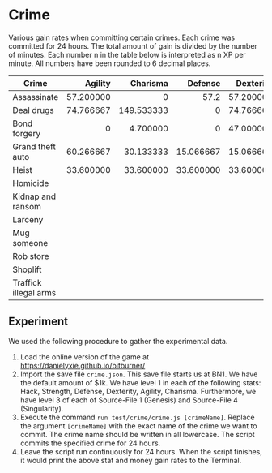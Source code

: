 # Crime

Various gain rates when committing certain crimes.  Each crime was committed
for 24 hours.  The total amount of gain is divided by the number of minutes.
Each number n in the table below is interpreted as n XP per minute.  All
numbers have been rounded to 6 decimal places.

| Crime                 | Agility   | Charisma   | Defense   | Dexterity | Hack      | Karma     | Money     | Strength  |
|-----------------------|----------:|-----------:|----------:|----------:|----------:|----------:|----------:|----------:|
| Assassinate           | 57.200000 | 0          | 57.2      | 57.200000 | 0         | -0.744792 | 501333.33 | 57.2      |
| Deal drugs            | 74.766667 | 149.533333 | 0         | 74.766667 | 0         | -2.920573 | 889066.67 | 0         |
| Bond forgery          | 0         | 4.700000   | 0         | 47.000000 | 31.333333 | -0.012240 | 556000.00 | 0         |
| Grand theft auto      | 60.266667 | 30.133333  | 15.066667 | 15.066667 | 0         | -1.471354 | 291555.56 | 15.066667 |
| Heist                 | 33.600000 | 33.600000  | 33.600000 | 33.600000 | 33.600000 | -0.437500 | 853333.33 | 33.600000 |
| Homicide              |           |            |           |           |           |           |           |           |
| Kidnap and ransom     |           |            |           |           |           |           |           |           |
| Larceny               |           |            |           |           |           |           |           |           |
| Mug someone           |           |            |           |           |           |           |           |           |
| Rob store             |           |            |           |           |           |           |           |           |
| Shoplift              |           |            |           |           |           |           |           |           |
| Traffick illegal arms |           |            |           |           |           |           |           |           |

## Experiment

We used the following procedure to gather the experimental data.

1. Load the online version of the game at https://danielyxie.github.io/bitburner/
1. Import the save file `crime.json`.  This save file starts us at BN1.  We
   have the default amount of $1k.  We have level 1 in each of the following
   stats: Hack, Strength, Defense, Dexterity, Agility, Charisma.  Furthermore,
   we have level 3 of each of Source-File 1 (Genesis) and Source-File 4
   (Singularity).
1. Execute the command `run test/crime/crime.js [crimeName]`.  Replace the
   argument `[crimeName]` with the exact name of the crime we want to commit.
   The crime name should be written in all lowercase.  The script commits the
   specified crime for 24 hours.
1. Leave the script run continuously for 24 hours.  When the script finishes,
   it would print the above stat and money gain rates to the Terminal.
